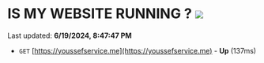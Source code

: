 # IS MY WEBSITE RUNNING ? [![](https://img.shields.io/static/v1?label=Sponsor&message=%E2%9D%A4&logo=GitHub&color=%23fe8e86)](https://github.com/sponsors/Youssef-Lehmam)

Last updated: **6/19/2024, 8:47:47 PM**

- `GET` [https://youssefservice.me](https://youssefservice.me) - **Up** (137ms)
